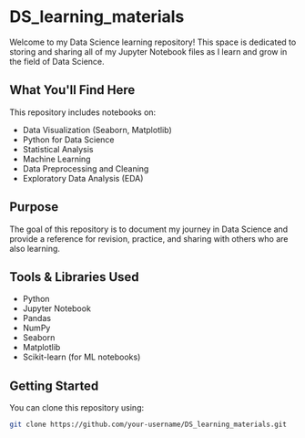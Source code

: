 # DS_learning_materials

Welcome to my Data Science learning repository! This space is dedicated to storing and sharing all of my Jupyter Notebook files as I learn and grow in the field of Data Science.

##  What You'll Find Here

This repository includes notebooks on:

-  Data Visualization (Seaborn, Matplotlib)
-  Python for Data Science
-  Statistical Analysis
-  Machine Learning
-  Data Preprocessing and Cleaning
-  Exploratory Data Analysis (EDA)

## Purpose

The goal of this repository is to document my journey in Data Science and provide a reference for revision, practice, and sharing with others who are also learning.

## Tools & Libraries Used

- Python
- Jupyter Notebook
- Pandas
- NumPy
- Seaborn
- Matplotlib
- Scikit-learn (for ML notebooks)

## Getting Started

You can clone this repository using:

```bash
git clone https://github.com/your-username/DS_learning_materials.git
